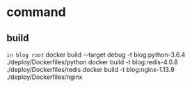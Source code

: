 # command

## build
`in blog root`
docker build --target debug -t blog:python-3.6.4 ./deploy/Dockerfiles/python
docker build -t blog:redis-4.0.8 ./deploy/Dockerfiles/redis
docker build -t blog:nginx-1.13.9 ./deploy/Dockerfiles/nginx
